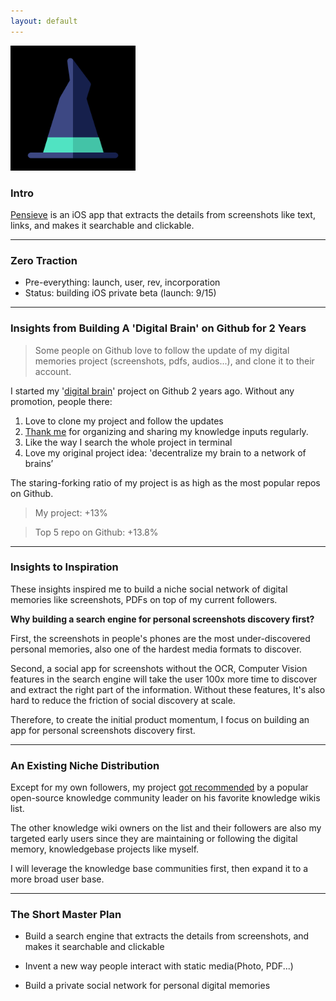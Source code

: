 ```yaml
---
layout: default
---
```


<img src="images/pensieve.png" alt="sample image" width="200" height="200">


### Intro

[Pensieve](http://ios.pensieves.co/) is an iOS app that extracts the details from screenshots like text, links, and makes it searchable and clickable. 


---

### Zero Traction

- Pre-everything: launch, user, rev, incorporation
- Status: building iOS private beta (launch: 9/15)

---


### Insights from Building A 'Digital Brain' on Github for 2 Years 

> Some people on Github love to follow the update of my digital memories project (screenshots, pdfs, audios...), and clone it to their account.


I started my '[digital brain](https://github.com/allenleein/knowledge-base)' project on Github 2 years ago. Without any promotion, people there:

1. Love to clone my project and follow the updates
2. [Thank me](https://imgur.com/a/PiVlCoW) for organizing and sharing my knowledge inputs regularly.
3. Like the way I search the whole project in terminal
3. Love my original project idea: 'decentralize my brain to a network of brains’

The staring-forking ratio of my project is as high as the most popular repos on Github.
  
> My project: +13%

> Top 5 repo on Github: +13.8%

---

### Insights to Inspiration

These insights inspired me to build a niche social network of digital memories like screenshots, PDFs on top of my current followers.  

**Why building a search engine for personal screenshots discovery first?**

First, the screenshots in people's phones are the most under-discovered personal memories, also one of the hardest media formats to discover. 

Second, a social app for screenshots without the OCR, Computer Vision features in the search engine will take the user 100x more time to discover and extract the right part of the information. Without these features, It's also hard to reduce the friction of social discovery at scale.

Therefore, to create the initial product momentum, I focus on building an app for personal screenshots discovery first. 

---

### An Existing Niche Distribution

Except for my own followers, my project [got recommended](https://wiki.nikitavoloboev.xyz/other/wiki-workflow#similar-wikis-i-liked) by a popular open-source knowledge community leader on his favorite knowledge wikis list.

The other knowledge wiki owners on the list and their followers are also my targeted early users since they are maintaining or following the digital memory, knowledgebase projects like myself. 

I will leverage the knowledge base communities first, then expand it to a more broad user base. 


---

### The Short Master Plan

- Build a search engine that extracts the details from screenshots, and makes it searchable and clickable

- Invent a new way people interact with static media(Photo, PDF...)

- Build a private social network for personal digital memories



